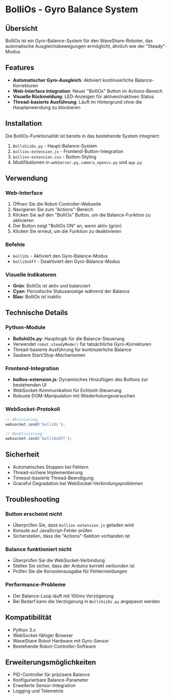 # BolliOs - Gyro Balance System

## Übersicht
BolliOs ist ein Gyro-Balance-System für den WaveShare-Roboter, das automatische Ausgleichsbewegungen ermöglicht, ähnlich wie der "Steady"-Modus.

## Features
- **Automatischer Gyro-Ausgleich**: Aktiviert kontinuierliche Balance-Korrekturen
- **Web-Interface Integration**: Neuer "BolliOs" Button im Actions-Bereich
- **Visuelle Rückmeldung**: LED-Anzeigen für aktiven/inaktiven Status
- **Thread-basierte Ausführung**: Läuft im Hintergrund ohne die Hauptanwendung zu blockieren

## Installation
Die BolliOs-Funktionalität ist bereits in das bestehende System integriert:

1. `BollshiiOs.py` - Haupt-Balance-System
2. `bollios-extension.js` - Frontend-Button-Integration
3. `bollios-extension.css` - Button-Styling
4. Modifikationen in `webServer.py`, `camera_opencv.py` und `app.py`

## Verwendung

### Web-Interface
1. Öffnen Sie die Robot-Controller-Webseite
2. Navigieren Sie zum "Actions"-Bereich
3. Klicken Sie auf den "BolliOs" Button, um die Balance-Funktion zu aktivieren
4. Der Button zeigt "BolliOs ON" an, wenn aktiv (grün)
5. Klicken Sie erneut, um die Funktion zu deaktivieren

### Befehle
- `bolliOs` - Aktiviert den Gyro-Balance-Modus
- `bolliOsOff` - Deaktiviert den Gyro-Balance-Modus

### Visuelle Indikatoren
- **Grün**: BolliOs ist aktiv und balanciert
- **Cyan**: Periodische Statusanzeige während der Balance
- **Blau**: BolliOs ist inaktiv

## Technische Details

### Python-Module
- **BollshiiOs.py**: Hauptlogik für die Balance-Steuerung
- Verwendet `robot.steadyMode()` für tatsächliche Gyro-Korrekturen
- Thread-basierte Ausführung für kontinuierliche Balance
- Saubere Start/Stop-Mechanismen

### Frontend-Integration
- **bollios-extension.js**: Dynamisches Hinzufügen des Buttons zur bestehenden UI
- WebSocket-Kommunikation für Echtzeit-Steuerung
- Robuste DOM-Manipulation mit Wiederholungsversuchen

### WebSocket-Protokoll
```javascript
// Aktivierung
websocket.send('bolliOs');

// Deaktivierung  
websocket.send('bolliOsOff');
```

## Sicherheit
- Automatisches Stoppen bei Fehlern
- Thread-sichere Implementierung
- Timeout-basierte Thread-Beendigung
- Graceful Degradation bei WebSocket-Verbindungsproblemen

## Troubleshooting

### Button erscheint nicht
- Überprüfen Sie, dass `bollios-extension.js` geladen wird
- Konsole auf JavaScript-Fehler prüfen
- Sicherstellen, dass die "Actions"-Sektion vorhanden ist

### Balance funktioniert nicht
- Überprüfen Sie die WebSocket-Verbindung
- Stellen Sie sicher, dass der Arduino korrekt verbunden ist
- Prüfen Sie die Konsolenausgabe für Fehlermeldungen

### Performance-Probleme
- Der Balance-Loop läuft mit 100ms Verzögerung
- Bei Bedarf kann die Verzögerung in `BollshiiOs.py` angepasst werden

## Kompatibilität
- Python 3.x
- WebSocket-fähiger Browser
- WaveShare Robot Hardware mit Gyro-Sensor
- Bestehende Robot-Controller-Software

## Erweiterungsmöglichkeiten
- PID-Controller für präzisere Balance
- Konfigurierbare Balance-Parameter
- Erweiterte Sensor-Integration
- Logging und Telemetrie